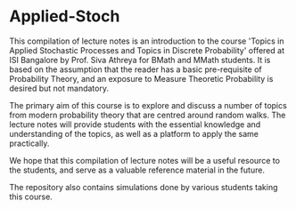 # Applied-Stoch
This compilation of lecture notes is an introduction to the course 'Topics in Applied Stochastic Processes and Topics in Discrete Probability' offered at ISI Bangalore by Prof. Siva Athreya for BMath and MMath students. It is based on the assumption that the reader has a basic pre-requisite of Probability Theory, and an exposure to Measure Theoretic Probability is desired but not mandatory.

The primary aim of this course is to explore and discuss a number of topics from modern probability theory that are centred around random walks. The lecture notes will provide students with the essential knowledge and understanding of the topics, as well as a platform to apply the same practically.

We hope that this compilation of lecture notes will be a useful resource to the students, and serve as a valuable reference material in the future.

The repository also contains simulations done by various students taking this course.
